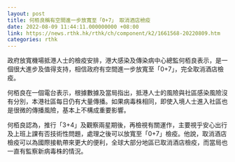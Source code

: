 ```yaml
---
layout: post
title: 何栢良稱有空間進一步放寬至「0+7」　取消酒店檢疫
date: 2022-08-09 11:44:11.000000000 +08:00
link: https://news.rthk.hk/rthk/ch/component/k2/1661568-20220809.htm
categories: rthk
---
```


政府放寬機場抵港人士的檢疫安排，港大感染及傳染病中心總監何栢良表示，是一個很大進步及值得支持，相信政府有空間進一步放寬至「0+7」，完全取消酒店檢疫。

何栢良在一個電台表示，根據數據及當局指出，抵港人士的風險與社區感染風險沒有分別，本港社區每日仍有大量傳播。如果病毒株相同，即使入境人士進入社區也是很微的傳播風險，基本上不構成重要影響。

何栢良認為，推行「3+4」及觀察兩星期後，再檢視有關運作，主要視乎安心出行及上班上課有否技術性問題，處理之後可以放寬至「0+7」檢疫。他說，取消酒店檢疫可以為國際接軌帶來更大的便利，全球大部分地區已取消酒店檢疫，而當局也一直有監察新病毒株的情況。
